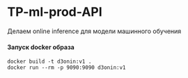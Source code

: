 # TP-ml-prod-API
Делаем online inference для модели машинного обучения

#### Запуск docker образа

~~~
docker build -t d3onin:v1 .
docker run --rm -p 9090:9090 d3onin:v1
~~~
